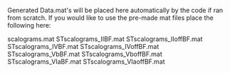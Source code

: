 Generated Data.mat's will be placed here automatically by the code if ran from scratch. If you would like to use the pre-made mat files place the following here:

scalograms.mat
STscalograms_IIBF.mat
STscalograms_IIoffBF.mat
STscalograms_IVBF.mat
STscalograms_IVoffBF.mat
STscalograms_VbBF.mat
STscalograms_VboffBF.mat
STscalograms_VIaBF.mat
STscalograms_VIaoffBF.mat